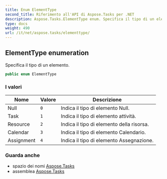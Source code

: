 ```yaml
---
title: Enum ElementType
second_title: Riferimento all'API di Aspose.Tasks per .NET
description: Aspose.Tasks.ElementType enum. Specifica il tipo di un elemento.
type: docs
weight: 490
url: /it/net/aspose.tasks/elementtype/
---
```

## ElementType enumeration

Specifica il tipo di un elemento.

```csharp
public enum ElementType
```

### I valori

| Nome | Valore | Descrizione |
| --- | --- | --- |
| Null | `0` | Indica il tipo di elemento Null. |
| Task | `1` | Indica il tipo di elemento attività. |
| Resource | `2` | Indica il tipo di elemento della risorsa. |
| Calendar | `3` | Indica il tipo di elemento Calendario. |
| Assignment | `4` | Indica il tipo di elemento Assegnazione. |

### Guarda anche

* spazio dei nomi [Aspose.Tasks](../../aspose.tasks/)
* assemblea [Aspose.Tasks](../../)


